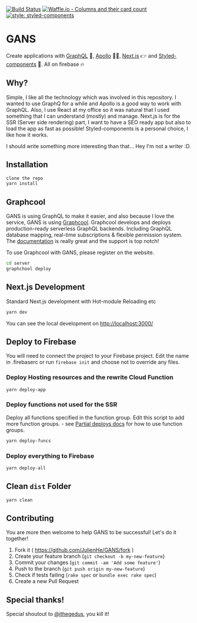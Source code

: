 [![Build Status](https://travis-ci.org/JulienHe/GANS.svg?branch=master)](https://travis-ci.org/JulienHe/GANS)
[![Waffle.io - Columns and their card count](https://badge.waffle.io/JulienHe/GANS.svg?columns=all)](https://waffle.io/JulienHe/GANS)
[![style: styled-components](https://img.shields.io/badge/style-%F0%9F%92%85%20styled--components-orange.svg?colorB=daa357&colorA=db748e)](https://github.com/styled-components/styled-components)

# GANS
Create applications with [GraphQL](http://graphql.org/) 🌁, [Apollo](https://www.apollographql.com/) 👩‍🚀, [Next.js](https://github.com/zeit/next.js/) 👉 and [Styled-components](https://www.styled-components.com/) 💅.
All on firebase 🔥

## Why?

Simple, I like all the technology which was involved in this repository. I wanted to use GraphQ for a while and Apollo is a good way to work with GraphQL.
Also, I use React at my office so it was natural that I used something that I can understand (mostly) and manage.
Next.js is for the SSR (Server side rendering) part, I want to have a SEO ready app but also to load the app as fast as possible!
Styled-components is a personal choice, I like how it works.

I should write something more interesting than that... Hey I'm not a writer :D.

## Installation

```bash
clone the repo
yarn install
```

## Graphcool
GANS is using GraphQL to make it easier, and also because I love the service, GANS is using [Graphcool](https://www.graph.cool/).
Graphcool develops and deploys production-ready serverless GraphQL backends. Including GraphQL database mapping, real-time subscriptions & flexible permission system.
The [documentation](https://www.graph.cool/docs) is really great and the support is top notch!

To use Graphcool with GANS, please register on the website.

```bash
cd server
graphchool deploy
```

## Next.js Development

Standard Next.js development with Hot-module Reloading etc

```bash
yarn dev
```
You can see the local development on [http://localhost:3000/](http://localhost:3000/)

## Deploy to Firebase

You will need to connect the project to your Firebase project. Edit the name in .firebaserc or run `firebase init` and choose not to override any files.

### Deploy Hosting resources and the rewrite Cloud Function

```bash
yarn deploy-app
```

### Deploy functions not used for the SSR

Deploy all functions specified in the function group. Edit this script to add more function groups. - see [Partial deploys docs](https://firebase.google.com/docs/cli/#partial_deploys) for how to use function groups.

```bash
yarn deploy-funcs
```

### Deploy everything to Firebase

```bash
yarn deploy-all
```

## Clean `dist` Folder

```bash
yarn clean
```

## Contributing

You are more then welcome to help GANS to be successful! Let's do it together!

1. Fork it ( https://github.com/JulienHe/GANS/fork )
2. Create your feature branch (`git checkout -b my-new-feature`)
3. Commit your changes (`git commit -am 'Add some feature'`)
4. Push to the branch (`git push origin my-new-feature`)
5. Check if tests failing (`rake spec` or `bundle exec rake spec`)
6. Create a new Pull Request

## Special thanks!
Special shoutout to [@jthegedus](https://github.com/jthegedus), you kill it!
